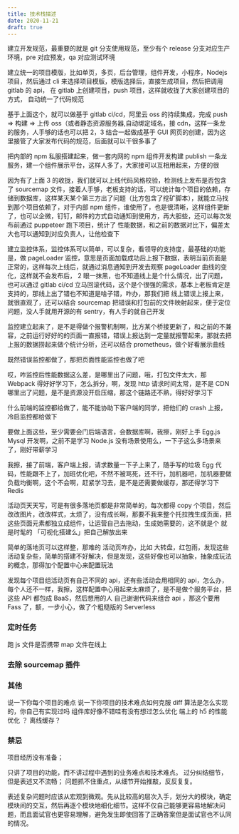 ```yaml
---
title: 技术栈描述
date: 2020-11-21
draft: true
---
```


建立开发规范，最重要的就是 git 分支使用规范，至少有个 release 分支对应生产环境，pre 对应预发，qa 对应测试环境

建立统一的项目模版，比如单页，多页，后台管理，组件开发，小程序，Nodejs 项目，然后通过 cli 来选择项目模版，模版选择后，直接生成项目，然后把调用 gitlab 的 api， 在 gitlab 上创建项目，push 项目，这样就收拢了大家创建项目的方式， 自动统一了代码规范

基于上面这个，就可以做基于 gitlab ci/cd，阿里云 oss 的持续集成，完成 push => 构建 => 上传 oss（或者静态资源服务器,自动绑定域名，接 cdn，这样一条龙的服务，人手够的话也可以把 2，3 结合一起做成基于 GUI 网页的创建，因为这里接管了大家发布代码的规范，后面就可以干很多事了

把内部的 npm 私服搭建起来，做一套内网的 npm 组件开发构建 publish 一条龙服务，建一个组件展示平台，这样人多了，大家接可以互相用起来，方便的很

因为有了上面 3 的收拢，我们就可以上线代码风格校验，检测线上发布是否包含了 sourcemap 文件，接着人手够，老板支持的话，可以统计每个项目的依赖，存储到数据库，这样某天某个第三方出了问题（比方包含了挖矿脚本），就能立马找到那个项目依赖了，对于内部 npm 组件，谁使用了，也是很清晰，这样组件更新了，也可以企微，钉钉，邮件的方式自动通知到使用方，再大胆些，还可以每次发布前通过 puppeteer 跑下项目，统计了 性能数据，和之前的数据对比下，偏差太大也可以通知到对应负责人，让他检查下

建立监控体系，监控体系可以简单，可以复杂，看领导的支持度，最基础的功能是，做 pageLoader 监控，意思是页面加载成功后上报下数据，表明当前页面是正常的，这样每次上线后，就通过消息通知到开发去观察 pageLoader 曲线的变化，这样就不会发布后， 2 眼一抹黑，也不知道线上是个什么情况，出了问题，也可以通过 gitlab ci/cd 立马回滚代码，这个是个很强的需求，基本上老板肯定是支持的，那线上出了错也不知道是啥子错，咋办，那我们把 线上错误上报上来，就很直观了，还可以结合 sourcemap 把错误和打包前的文件映射起来，便于定位问题，没人手就用开源的有 sentry，有人手的就自己开发

监控建立起来了，是不是得做个报警机制啊，比方某个桥接更新了，和之前的不兼容，之前运行好好的的页面一直报错，错误上报达到一定量就报警起来，那就去把上报的数据捞起来做个统计分析，还可以结合 prometheus，做个好看展示曲线

既然错误监控都做了，那把页面性能监控也做了吧

哎，咋监控后性能数据这么差，是哪里出了问题，哦，打包文件太大，那 Webpack 得好好学习下，怎么拆分，啊，发现 http 请求时间太常，是不是 CDN 哪里出了问题，是不是资源没开启压缩，那这个链路还不熟，得好好学习下

什么前端的监控都给做了，能不能协助下客户端的同学，把他们的 crash 上报，冷启监控都给做下

要做上面这些，至少需要会门后端语言，会数据库啊，我擦，刚好上手 Egg.js Mysql 开发啊，之前不是学习 Node.js 没有场景使用么，一下子这么多场景来了，刚好带薪学习

我擦，接了前端，客户端上报，请求数量一下子上来了，随手写的垃圾 Egg 代码，性能跟不上了，加班优化吧，不然不被骂死，还不行，加机器吧，加机器要做负载均衡啊，这个不会啊，赶紧学习去，是不是还需要做缓存，那还得学习下 Redis

活动页天天写，可是有很多落地页都是非常简单的，每次都得 copy 个项目，然后改改图片，改改样式，太烦了，没有成长啊，那要不我来整个托拉拽生成页面，把这些页面元素都独立成组件，让运营自己去拖动，生成她需要的，这不就是个 就是时髦的 「可视化搭建么」把自己解放出来

简单的落地页可以这样整，那难的 活动页咋办，比如 大转盘，红包雨，发现这些活动复杂些，简单的搭建不好解决，但是发现，这些好像也可以抽象，抽象成玩法的概念，那得加个配置中心来配置玩法

发现每个项目组活动页有自己不同的 api，还有些活动会用相同的 api，怎么办，每个人还不一样，我擦，这样配置中心用起来太麻烦了，是不是做个服务平台，把这些 API 都包成 BaaS，然后想用的人 自己谢谢代码来组合 api ，那这个要用 Fass 了，额，一步小心，做了个粗糙版的 Serverless

### 定时任务

跑 js 文件是否携带 map 文件在线上

### 去除 sourcemap 插件

### 其他

说一下你每个项目的难点
说一下你项目的技术难点如何克服
diff 算法是怎么实现的，你自己有实现过吗
组件库好像不错哇有没有想过怎么优化
端上的 h5 的性能优化 ？ 离线缓存？

### 禁忌

项目经历没有准备；

只讲了项目的功能，而不讲过程中遇到的业务难点和技术难点。
过分纠结细节，但是表述又不流畅；
问题抓不住重点，从细节开始推敲，反反复复。

表述复杂问题时应该从宏观到微观。先从比较高的层次入手，划分大的模块，确定模块间的交互，然后再逐个模块地细化细节。这样不仅自己能够更容易地解决问题，而且面试官也更容易理解，避免发生即使回答了正确答案但是面试官也不认同的情况。
